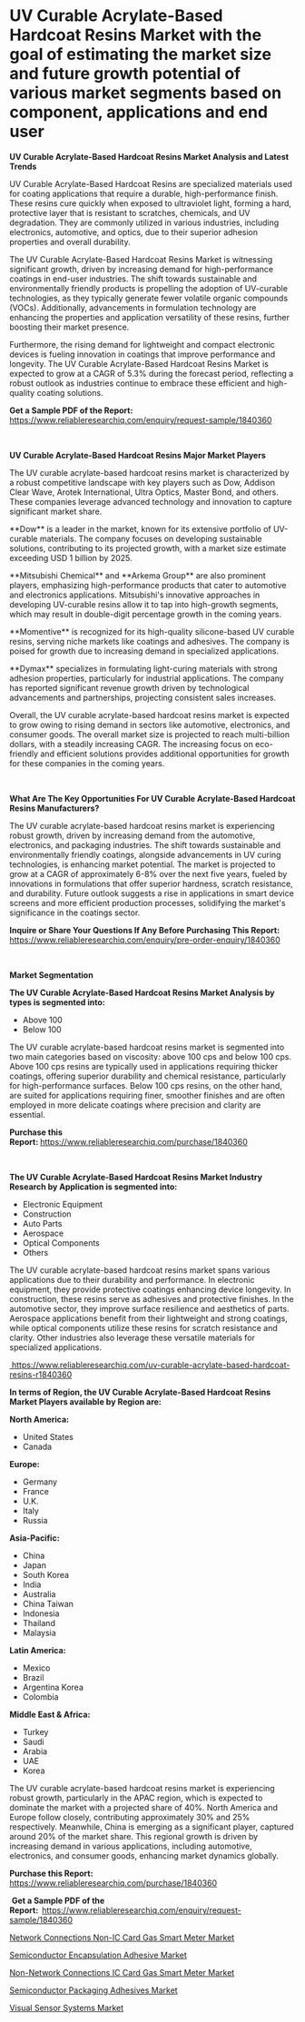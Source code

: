 <p><h1>UV Curable Acrylate-Based Hardcoat Resins Market with the goal of estimating the market size and future growth potential of various market segments based on component, applications and end user</h1></p><p><strong>UV Curable Acrylate-Based Hardcoat Resins Market Analysis and Latest Trends</strong></p>
<p><p>UV Curable Acrylate-Based Hardcoat Resins are specialized materials used for coating applications that require a durable, high-performance finish. These resins cure quickly when exposed to ultraviolet light, forming a hard, protective layer that is resistant to scratches, chemicals, and UV degradation. They are commonly utilized in various industries, including electronics, automotive, and optics, due to their superior adhesion properties and overall durability.</p><p>The UV Curable Acrylate-Based Hardcoat Resins Market is witnessing significant growth, driven by increasing demand for high-performance coatings in end-user industries. The shift towards sustainable and environmentally friendly products is propelling the adoption of UV-curable technologies, as they typically generate fewer volatile organic compounds (VOCs). Additionally, advancements in formulation technology are enhancing the properties and application versatility of these resins, further boosting their market presence.</p><p>Furthermore, the rising demand for lightweight and compact electronic devices is fueling innovation in coatings that improve performance and longevity. The UV Curable Acrylate-Based Hardcoat Resins Market is expected to grow at a CAGR of 5.3% during the forecast period, reflecting a robust outlook as industries continue to embrace these efficient and high-quality coating solutions.</p></p>
<p><strong>Get a Sample PDF of the Report:&nbsp;</strong> <a href="https://www.reliableresearchiq.com/enquiry/request-sample/1840360?utm_campaign=2333&utm_medium=2&utm_source=Github&utm_content=ia&utm_term=03042025&utm_id=uv-curable-acrylate-based-hardcoat-resins">https://www.reliableresearchiq.com/enquiry/request-sample/1840360</a></p>
<p>&nbsp;</p>
<p><strong>UV Curable Acrylate-Based Hardcoat Resins Major Market Players</strong></p>
<p><p>The UV curable acrylate-based hardcoat resins market is characterized by a robust competitive landscape with key players such as Dow, Addison Clear Wave, Arotek International, Ultra Optics, Master Bond, and others. These companies leverage advanced technology and innovation to capture significant market share.</p><p>**Dow** is a leader in the market, known for its extensive portfolio of UV-curable materials. The company focuses on developing sustainable solutions, contributing to its projected growth, with a market size estimate exceeding USD 1 billion by 2025.</p><p>**Mitsubishi Chemical** and **Arkema Group** are also prominent players, emphasizing high-performance products that cater to automotive and electronics applications. Mitsubishi's innovative approaches in developing UV-curable resins allow it to tap into high-growth segments, which may result in double-digit percentage growth in the coming years.</p><p>**Momentive** is recognized for its high-quality silicone-based UV curable resins, serving niche markets like coatings and adhesives. The company is poised for growth due to increasing demand in specialized applications. </p><p>**Dymax** specializes in formulating light-curing materials with strong adhesion properties, particularly for industrial applications. The company has reported significant revenue growth driven by technological advancements and partnerships, projecting consistent sales increases.</p><p>Overall, the UV curable acrylate-based hardcoat resins market is expected to grow owing to rising demand in sectors like automotive, electronics, and consumer goods. The overall market size is projected to reach multi-billion dollars, with a steadily increasing CAGR. The increasing focus on eco-friendly and efficient solutions provides additional opportunities for growth for these companies in the coming years.</p></p>
<p>&nbsp;</p>
<p><strong>What Are The Key Opportunities For UV Curable Acrylate-Based Hardcoat Resins Manufacturers?</strong></p>
<p><p>The UV curable acrylate-based hardcoat resins market is experiencing robust growth, driven by increasing demand from the automotive, electronics, and packaging industries. The shift towards sustainable and environmentally friendly coatings, alongside advancements in UV curing technologies, is enhancing market potential. The market is projected to grow at a CAGR of approximately 6-8% over the next five years, fueled by innovations in formulations that offer superior hardness, scratch resistance, and durability. Future outlook suggests a rise in applications in smart device screens and more efficient production processes, solidifying the market's significance in the coatings sector.</p></p>
<p><strong>Inquire or Share Your Questions If Any Before Purchasing This Report:</strong> <a href="https://www.reliableresearchiq.com/enquiry/pre-order-enquiry/1840360?utm_campaign=2333&utm_medium=2&utm_source=Github&utm_content=ia&utm_term=03042025&utm_id=uv-curable-acrylate-based-hardcoat-resins">https://www.reliableresearchiq.com/enquiry/pre-order-enquiry/1840360</a></p>
<p>&nbsp;</p>
<p><strong>Market Segmentation</strong></p>
<p><strong>The UV Curable Acrylate-Based Hardcoat Resins Market Analysis by types is segmented into:</strong></p>
<p><ul><li>Above 100</li><li>Below 100</li></ul></p>
<p><p>The UV curable acrylate-based hardcoat resins market is segmented into two main categories based on viscosity: above 100 cps and below 100 cps. Above 100 cps resins are typically used in applications requiring thicker coatings, offering superior durability and chemical resistance, particularly for high-performance surfaces. Below 100 cps resins, on the other hand, are suited for applications requiring finer, smoother finishes and are often employed in more delicate coatings where precision and clarity are essential.</p></p>
<p><strong>Purchase this Report:&nbsp;</strong><a href="https://www.reliableresearchiq.com/purchase/1840360?utm_campaign=2333&utm_medium=2&utm_source=Github&utm_content=ia&utm_term=03042025&utm_id=uv-curable-acrylate-based-hardcoat-resins">https://www.reliableresearchiq.com/purchase/1840360</a></p>
<p>&nbsp;</p>
<p><strong>The UV Curable Acrylate-Based Hardcoat Resins Market Industry Research by Application is segmented into:</strong></p>
<p><ul><li>Electronic Equipment</li><li>Construction</li><li>Auto Parts</li><li>Aerospace</li><li>Optical Components</li><li>Others</li></ul></p>
<p><p>The UV curable acrylate-based hardcoat resins market spans various applications due to their durability and performance. In electronic equipment, they provide protective coatings enhancing device longevity. In construction, these resins serve as adhesives and protective finishes. In the automotive sector, they improve surface resilience and aesthetics of parts. Aerospace applications benefit from their lightweight and strong coatings, while optical components utilize these resins for scratch resistance and clarity. Other industries also leverage these versatile materials for specialized applications.</p></p>
<p><a href="https://www.reliableresearchiq.com/uv-curable-acrylate-based-hardcoat-resins-r1840360?utm_campaign=2333&utm_medium=2&utm_source=Github&utm_content=ia&utm_term=03042025&utm_id=uv-curable-acrylate-based-hardcoat-resins">&nbsp;https://www.reliableresearchiq.com/uv-curable-acrylate-based-hardcoat-resins-r1840360</a></p>
<p><strong>In terms of Region, the UV Curable Acrylate-Based Hardcoat Resins Market Players available by Region are:</strong></p>
<p>
    <p> <strong> North America: </strong>
        <ul>
            <li>United States</li>
            <li>Canada</li>
        </ul>
        </p> 
    <p> <strong> Europe: </strong>
        <ul>
            <li>Germany</li>
            <li>France</li>
            <li>U.K.</li>
            <li>Italy</li>
            <li>Russia</li>
        </ul>
        </p> 
    <p> <strong> Asia-Pacific: </strong>
        <ul>
            <li>China</li>
            <li>Japan</li>
            <li>South Korea</li>
            <li>India</li>
            <li>Australia</li>
            <li>China Taiwan</li>
            <li>Indonesia</li>
            <li>Thailand</li>
            <li>Malaysia</li>
        </ul>
        </p> 
    <p> <strong> Latin America: </strong>
        <ul>
            <li>Mexico</li>
            <li>Brazil</li>
            <li>Argentina Korea</li>
            <li>Colombia</li>
        </ul>
        </p> 
    <p> <strong> Middle East & Africa: </strong>
        <ul>
            <li>Turkey</li>
            <li>Saudi</li>
            <li>Arabia</li>
            <li>UAE</li>
            <li>Korea</li>
        </ul>
    </p>
    </p>
<p><p>The UV curable acrylate-based hardcoat resins market is experiencing robust growth, particularly in the APAC region, which is expected to dominate the market with a projected share of 40%. North America and Europe follow closely, contributing approximately 30% and 25% respectively. Meanwhile, China is emerging as a significant player, captured around 20% of the market share. This regional growth is driven by increasing demand in various applications, including automotive, electronics, and consumer goods, enhancing market dynamics globally.</p></p>
<p><strong>Purchase this Report: </strong><a href="https://www.reliableresearchiq.com/purchase/1840360?utm_campaign=2333&utm_medium=2&utm_source=Github&utm_content=ia&utm_term=03042025&utm_id=uv-curable-acrylate-based-hardcoat-resins">https://www.reliableresearchiq.com/purchase/1840360</a></p>
<p>&nbsp;<strong>Get a Sample PDF of the Report:&nbsp;&nbsp;</strong><a href="https://www.reliableresearchiq.com/enquiry/request-sample/1840360?utm_campaign=2333&utm_medium=2&utm_source=Github&utm_content=ia&utm_term=03042025&utm_id=uv-curable-acrylate-based-hardcoat-resins">https://www.reliableresearchiq.com/enquiry/request-sample/1840360</a></p>
<p><strong></strong></p>
<p><p><a href="https://www.linkedin.com/pulse/network-connections-non-ic-card-gas-smart-meter-market-2ft4e?utm_campaign=2333&utm_medium=2&utm_source=Github&utm_content=ia&utm_term=03042025&utm_id=uv-curable-acrylate-based-hardcoat-resins">Network Connections Non-IC Card Gas Smart Meter Market</a></p><p><a href="https://github.com/calizlewin2f/Market-Research-Report-List-1/blob/main/semiconductor-encapsulation-adhesive-market.md?utm_campaign=2333&utm_medium=2&utm_source=Github&utm_content=ia&utm_term=03042025&utm_id=uv-curable-acrylate-based-hardcoat-resins">Semiconductor Encapsulation Adhesive Market</a></p><p><a href="https://www.linkedin.com/pulse/non-network-connections-ic-card-gas-smart-meter-ir7he?utm_campaign=2333&utm_medium=2&utm_source=Github&utm_content=ia&utm_term=03042025&utm_id=uv-curable-acrylate-based-hardcoat-resins">Non-Network Connections IC Card Gas Smart Meter Market</a></p><p><a href="https://github.com/grevecodeeol/Market-Research-Report-List-1/blob/main/semiconductor-packaging-adhesives-market.md?utm_campaign=2333&utm_medium=2&utm_source=Github&utm_content=ia&utm_term=03042025&utm_id=uv-curable-acrylate-based-hardcoat-resins">Semiconductor Packaging Adhesives Market</a></p><p><a href="https://www.linkedin.com/pulse/projected-growth-visual-sensor-systems-market-size-drivers-bzzne?utm_campaign=2333&utm_medium=2&utm_source=Github&utm_content=ia&utm_term=03042025&utm_id=uv-curable-acrylate-based-hardcoat-resins">Visual Sensor Systems Market</a></p></p>